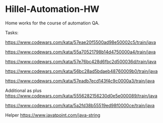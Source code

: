 # Hillel-Automation-HW
Home works for the course of automation QA.

Tasks:

https://www.codewars.com/kata/57eae20f5500ad98e50002c5/train/java

https://www.codewars.com/kata/55a70521798b14d4750000a4/train/java

https://www.codewars.com/kata/57e76bc428d6fbc2d500036d/train/java

https://www.codewars.com/kata/56bc28ad5bdaeb48760009b0/train/java

https://www.codewars.com/kata/57eadb7ecd143f4c9c0000a3/train/java




Additional as plus
https://www.codewars.com/kata/5556282156230d0e5e000089/train/java

https://www.codewars.com/kata/5a2fd38b55519ed98f0000ce/train/java

Helper
https://www.javatpoint.com/java-string
